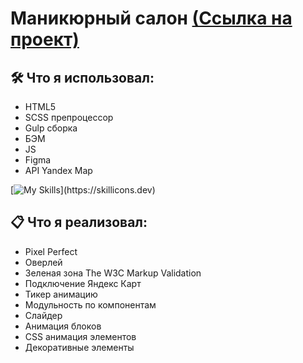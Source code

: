 # Маникюрный салон [(Ссылка на проект)](https://vetosy.github.io/SoulMate/)

## 🛠 Что я использовал:
- HTML5
- SCSS препроцессор
- Gulp сборка
- БЭМ
- JS
- Figma
- API Yandex Map

[![My Skills](https://skillicons.dev/icons?i=js,html,scss,figma,gulp,)](https://skillicons.dev)

## :clipboard: Что я реализовал:
- Pixel Perfect
- Оверлей
- Зеленая зона The W3C Markup Validation
- Подключение Яндекс Карт
- Тикер анимацию
- Модульность по компонентам
- Слайдер
- Анимация блоков
- CSS анимация элементов
- Декоративные элементы
